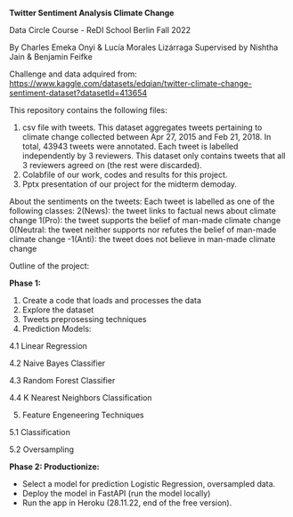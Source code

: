**Twitter Sentiment Analysis Climate Change**

Data Circle Course - ReDI School Berlin 
Fall 2022

By Charles Emeka Onyi & Lucía Morales Lizárraga
Supervised by Nishtha Jain & Benjamin Feifke

Challenge and data adquired from: https://www.kaggle.com/datasets/edqian/twitter-climate-change-sentiment-dataset?datasetId=413654

This repository contains the following files: 
  1. csv file with tweets. This dataset aggregates tweets pertaining to climate change collected between Apr 27, 2015 and Feb 21, 2018. In total, 43943 tweets were annotated. Each tweet is labelled independently by 3 reviewers. This dataset only contains tweets that all 3 reviewers agreed on (the rest were discarded).
  2. Colabfile of our work, codes and results for this project. 
  3. Pptx presentation of our project for the midterm demoday. 

About the sentiments on the tweets: 
Each tweet is labelled as one of the following classes:
 2(News): the tweet links to factual news about climate change
 1(Pro): the tweet supports the belief of man-made climate change
 0(Neutral: the tweet neither supports nor refutes the belief of man-made climate change
 -1(Anti): the tweet does not believe in man-made climate change


Outline of the project:

**Phase 1:** 

1. Create a code that loads and processes the data
2. Explore the dataset
3. Tweets preprosessing techniques
4. Prediction Models:

  4.1 Linear Regression
  
  4.2 Naive Bayes Classifier
  
  4.3 Random Forest Classifier
  
  4.4 K Nearest Neighbors Classification
  
5. Feature Engeneering Techniques

  5.1 Classification
  
  5.2 Oversampling


**Phase 2: Productionize:**  

- Select a model for prediction Logistic Regression, oversampled data.
- Deploy the model in FastAPI (run the model locally)
- Run the app in Heroku (28.11.22, end of the free version). 
